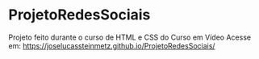 # ProjetoRedesSociais
 Projeto feito durante o curso de HTML e CSS do Curso em Vídeo
 Acesse em: https://joselucassteinmetz.github.io/ProjetoRedesSociais/
